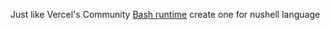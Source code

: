 Just like Vercel's Community [Bash runtime](https://github.com/vercel-community/bash) create one for nushell language